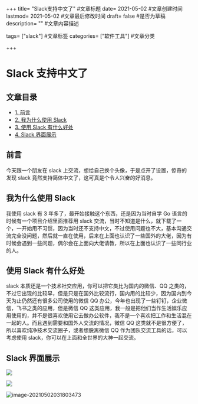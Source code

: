 +++
title= "Slack支持中文了" #文章标题
date= 2021-05-02 #文章创建时间
lastmod= 2021-05-02 #文章最后修改时间
draft= false #是否为草稿
description= "" #文章内容描述

tags= ["slack"] #文章标签
categories= ["软件工具"] #文章分类

+++

# Slack 支持中文了

## 文章目录

- [1. 前言](#nav-1)
- [2. 我为什么使用 Slack](#nav-2)
- [3. 使用 Slack 有什么好处](#nav-2-1)
- [4. Slack 界面展示](#nav-2-2)

<span id="nav-1"></span>

## 前言

今天跟一个朋友在 slack 上交流，想给自己换个头像，于是点开了设置，惊奇的发现 slack 竟然支持简体中文了，这可真是个令人兴奋的好消息。
<span id="nav-2"></span>

## 我为什么使用 Slack

我使用 slack 有 3 年多了，最开始接触这个东西，还是因为当时自学 Go 语言的时候有一个项目介绍里面推荐用 slack 交流，当时不知道是什么，就下载了一个，一开始用不习惯，因为当时还不支持中文，不过使用问题也不大，基本沟通交流完全没问题，然后就一直在使用，后来在上面也认识了一些国外的大佬，因为有时候会遇到一些问题，偶尔会在上面向大佬请教，所以在上面也认识了一些同行业的人。
<span id="nav-3"></span>

## 使用 Slack 有什么好处

slack 本质还是一个技术社交应用，你可以把它类比为国内的微信、QQ 之类的，不过它出现的比较早，但是只是在国外比较流行，国内用的比较少，因为国内到今天为止仍然还有很多公司使用的微信 QQ 办公，今年也出现了一些钉钉，企业微信，飞书之类的应用，但是微信 QQ 这类应用，我一般是把他们当作生活娱乐应用使用的，并不是很喜欢使用它去做办公软件，我不是一个喜欢把工作和生活混在一起的人。而且遇到需要和国外人交流的情况，微信 QQ 这类就不是很方便了，所以喜欢纯净技术交流圈子，或者想脱离微信 QQ 作为团队交流工具的话，可以考虑使用 slack，你可以在上面和全世界的大神一起交流。
<span id="nav-4"></span>

## Slack 界面展示

![](https://cdn.jsdelivr.net/gh/misitebao/CDN//md/20210502031345.png)

![](https://cdn.jsdelivr.net/gh/misitebao/CDN//md/image-20210502031652479.png)

![image-20210502031803473](https://cdn.jsdelivr.net/gh/misitebao/CDN//md/image-20210502031803473.png)
